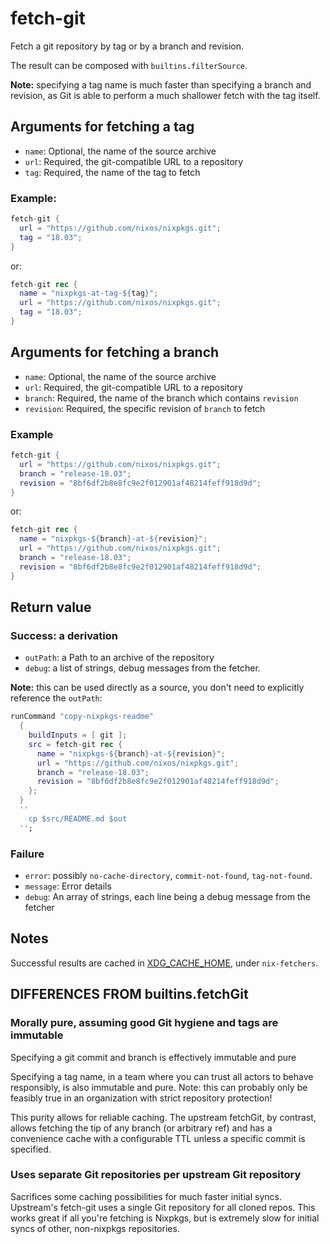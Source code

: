 # fetch-git

Fetch a git repository by tag or by a branch and revision.

The result can be composed with `builtins.filterSource`.

**Note:** specifying a tag name is much faster than specifying a
branch and revision, as Git is able to perform a much shallower fetch
with the tag itself.

## Arguments for fetching a tag

* `name`: Optional, the name of the source archive
* `url`: Required, the git-compatible URL to a repository
* `tag`: Required, the name of the tag to fetch

### Example:

```nix
fetch-git {
  url = "https://github.com/nixos/nixpkgs.git";
  tag = "18.03";
}
```

or:

```nix
fetch-git rec {
  name = "nixpkgs-at-tag-${tag}";
  url = "https://github.com/nixos/nixpkgs.git";
  tag = "18.03";
}
```

## Arguments for fetching a branch

* `name`: Optional, the name of the source archive
* `url`: Required, the git-compatible URL to a repository
* `branch`: Required, the name of the branch which contains `revision`
* `revision`: Required, the specific revision of `branch` to fetch

### Example

```nix
fetch-git {
  url = "https://github.com/nixos/nixpkgs.git";
  branch = "release-18.03";
  revision = "8bf6df2b8e8fc9e2f012901af48214feff918d9d";
}
```

or:

```nix
fetch-git rec {
  name = "nixpkgs-${branch}-at-${revision}";
  url = "https://github.com/nixos/nixpkgs.git";
  branch = "release-18.03";
  revision = "8bf6df2b8e8fc9e2f012901af48214feff918d9d";
}
```

## Return value

### Success: a derivation

* `outPath`: a Path to an archive of the repository
* `debug`: a list of strings, debug messages from the fetcher.

**Note:** this can be used directly as a source, you don't need to
explicitly reference the `outPath`:

```nix
runCommand "copy-nixpkgs-readme"
  {
    buildInputs = [ git ];
    src = fetch-git rec {
      name = "nixpkgs-${branch}-at-${revision}";
      url = "https://github.com/nixos/nixpkgs.git";
      branch = "release-18.03";
      revision = "8bf6df2b8e8fc9e2f012901af48214feff918d9d";
    };
  }
  ''
    cp $src/README.md $out
  '';
```

### Failure

* `error`: possibly `no-cache-directory`, `commit-not-found`,
  `tag-not-found`.
* `message`: Error details
* `debug`: An array of strings, each line being a debug message from
the fetcher

## Notes

Successful results are cached in [XDG_CACHE_HOME], under
`nix-fetchers`.

## DIFFERENCES FROM builtins.fetchGit

### Morally pure, assuming good Git hygiene and tags are immutable

Specifying a git commit and branch is effectively immutable and
pure

Specifying a tag name, in a team where you can trust all actors
to behave responsibly, is also immutable and pure. Note: this
can probably only be feasibly true in an organization with strict
repository protection!

This purity allows for reliable caching. The upstream fetchGit, by
contrast, allows fetching the tip of any branch (or arbitrary ref) and
has a convenience cache with a configurable TTL unless a specific
commit is specified.

### Uses separate Git repositories per upstream Git repository

Sacrifices some caching possibilities for much faster initial
syncs. Upstream's fetch-git uses a single Git repository for all
cloned repos. This works great if all you're fetching is Nixpkgs,
but is extremely slow for initial syncs of other, non-nixpkgs
repositories.


[XDG_CACHE_HOME]: https://specifications.freedesktop.org/basedir-spec/0.7/ar01s03.html
